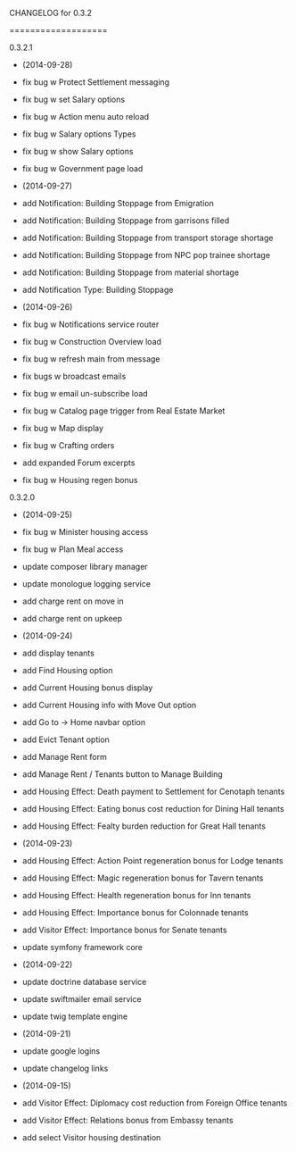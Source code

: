 CHANGELOG for 0.3.2

===================

0.3.2.1

* (2014-09-28)

 * fix bug w Protect Settlement messaging
 * fix bug w set Salary options
 * fix bug w Action menu auto reload
 * fix bug w Salary options Types
 * fix bug w show Salary options
 * fix bug w Government page load

* (2014-09-27)

 * add Notification: Building Stoppage from Emigration
 * add Notification: Building Stoppage from garrisons filled
 * add Notification: Building Stoppage from transport storage shortage
 * add Notification: Building Stoppage from NPC pop trainee shortage
 * add Notification: Building Stoppage from material shortage
 * add Notification Type: Building Stoppage

* (2014-09-26)

 * fix bug w Notifications service router
 * fix bug w Construction Overview load
 * fix bug w refresh main from message
 * fix bugs w broadcast emails
 * fix bug w email un-subscribe load
 * fix bug w Catalog page trigger from Real Estate Market
 * fix bug w Map display
 * fix bug w Crafting orders
 * add expanded Forum excerpts
 * fix bug w Housing regen bonus

0.3.2.0

* (2014-09-25)

 * fix bug w Minister housing access
 * fix bug w Plan Meal access
 * update composer library manager
 * update monologue logging service
 * add charge rent on move in
 * add charge rent on upkeep

* (2014-09-24)

 * add display tenants
 * add Find Housing option
 * add Current Housing bonus display
 * add Current Housing info with Move Out option
 * add Go to -> Home navbar option
 * add Evict Tenant option
 * add Manage Rent form
 * add Manage Rent / Tenants button to Manage Building
 * add Housing Effect: Death payment to Settlement for Cenotaph tenants
 * add Housing Effect: Eating bonus cost reduction for Dining Hall tenants
 * add Housing Effect: Fealty burden reduction for Great Hall tenants

* (2014-09-23)

 * add Housing Effect: Action Point regeneration bonus for Lodge tenants
 * add Housing Effect: Magic regeneration bonus for Tavern tenants
 * add Housing Effect: Health regeneration bonus for Inn tenants
 * add Housing Effect: Importance bonus for Colonnade tenants
 * add Visitor Effect: Importance bonus for Senate tenants
 * update symfony framework core

* (2014-09-22)

 * update doctrine database service
 * update swiftmailer email service
 * update twig template engine

* (2014-09-21)

 * update google logins
 * update changelog links

* (2014-09-15)

 * add Visitor Effect: Diplomacy cost reduction from Foreign Office tenants
 * add Visitor Effect: Relations bonus from Embassy tenants
 * add select Visitor housing destination
